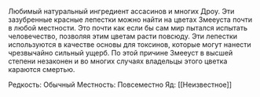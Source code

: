 Любимый натуральный ингредиент ассасинов и многих Дроу. Эти зазубренные красные лепестки можно найти на цветах Змееуста почти в любой местности. Это почти как если бы сам мир пытался испытать человечество, позволяя этим цветам расти повсюду. Эти лепестки используются в качестве основы для токсинов, которые могут нанести чрезвычайно сильный ущерб. По этой причине Змееуст в высшей степени незаконен и во многих случаях владельцы этого цветка караются смертью.

Редкость: Обычный 
Местность: Повсеместно
Яд:
[[Неизвестное]]